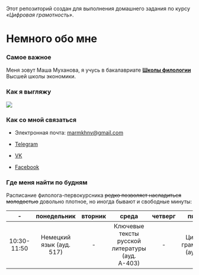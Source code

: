 Этот репозиторий создан для выполнения домашнего задания по курсу *«Цифровая грамотность»*. 

# Немного обо мне

### Самое важное

Меня зовут Маша Муханова, я учусь в бакалавриате [__Школы филологии__](https://philology.hse.ru) Высшей школы экономики.

### Как я выгляжу

![](https://scontent.fhrk1-1.fna.fbcdn.net/v/t1.0-1/p320x320/13886500_1014585235325793_6912892617447071188_n.jpg?oh=0443745a29244b5150e18b9409a215c7&oe=5AF804C7)

### Как со мной связаться

- Электронная почта: <marmkhnv@gmail.com> 

- [Telegram](https://t.me/m_mukhanova)

- [VK](https://vk.com/mshmkh)

- [Facebook](https://www.facebook.com/mmukhanova)

### Где меня найти по будням

Расписание филолога-первокурсника ~~редко позволяет насладиться молодостью~~ довольно плотное, но иногда бывают и свободные минуты:

|-|понедельник|вторник|среда|четверг|пятница|
|:---:|:---:|:---:|:---:|:---:|:---:|
|10:30-11:50|Немецкий язык (ауд. 517)|-|Ключевые тексты русской литературы (ауд. А-403)|-|Цифровая грамотность (ауд. 501)|


